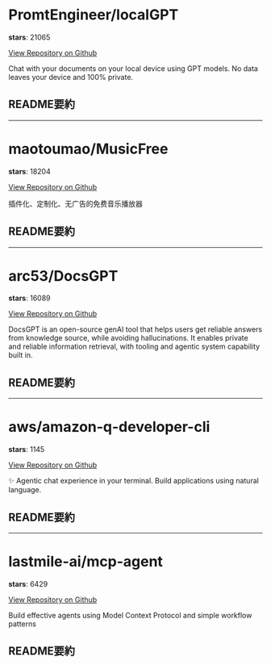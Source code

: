 
# PromtEngineer/localGPT

**stars**: 21065

[View Repository on Github](https://github.com/PromtEngineer/localGPT)

Chat with your documents on your local device using GPT models. No data leaves your device and 100% private.

## README要約


---

# maotoumao/MusicFree

**stars**: 18204

[View Repository on Github](https://github.com/maotoumao/MusicFree)

插件化、定制化、无广告的免费音乐播放器

## README要約


---

# arc53/DocsGPT

**stars**: 16089

[View Repository on Github](https://github.com/arc53/DocsGPT)

DocsGPT is an open-source genAI tool that helps users get reliable answers from knowledge source, while avoiding hallucinations. It enables private and reliable information retrieval, with tooling and agentic system capability built in.

## README要約


---

# aws/amazon-q-developer-cli

**stars**: 1145

[View Repository on Github](https://github.com/aws/amazon-q-developer-cli)

✨ Agentic chat experience in your terminal. Build applications using natural language.

## README要約


---

# lastmile-ai/mcp-agent

**stars**: 6429

[View Repository on Github](https://github.com/lastmile-ai/mcp-agent)

Build effective agents using Model Context Protocol and simple workflow patterns

## README要約

